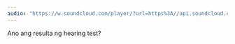 ```yaml
---
audio: "https://w.soundcloud.com/player/?url=https%3A//api.soundcloud.com/tracks/1406167951%3Fsecret_token%3Ds-f549iZezDce&color=%23ff5500&auto_play=true&hide_related=false&show_comments=true&show_user=true&show_reposts=false&show_teaser=true&visual=true"
---
```


Ano ang resulta ng hearing test?